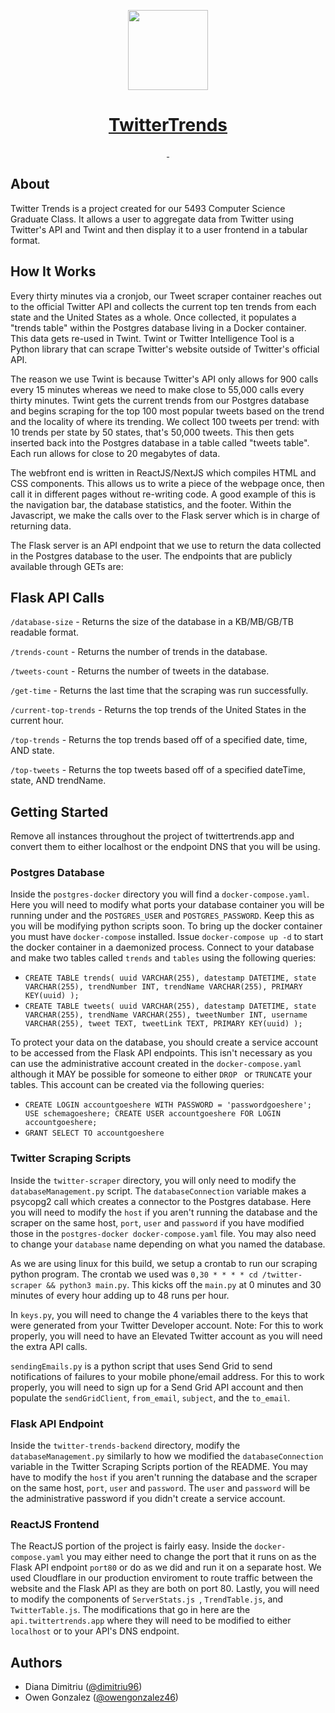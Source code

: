 <p align="center">
  <a href="https://twittertrends.app">
    <img src="https://twittertrends.app/logo.png" height="128">
    <h1 align="center">TwitterTrends</h1>
  </a>
</p>

<p align="center">
  <a aria-label="NPM version" href="https://www.npmjs.com/package/next">
    <img alt="" src="https://img.shields.io/npm/v/next.svg?style=for-the-badge&labelColor=000000">
  </a>
  <a aria-label="Python version" href="https://www.python.org">
    <img alt="" src="https://img.shields.io/badge/python-v3.6+-blue.svg?style=for-the-badge&labelColor=000000">
  </a>
</p>

## About
Twitter Trends is a project created for our 5493 Computer Science Graduate Class. It allows a user to aggregate data from Twitter using Twitter's API and Twint and then display it to a user frontend in a tabular format.

## How It Works
Every thirty minutes via a cronjob, our Tweet scraper container reaches out to the official Twitter API and collects the current top ten trends from each state and the United States as a whole. Once collected, it populates a "trends table" within the Postgres database living in a Docker container. This data gets re-used in Twint. Twint or Twitter Intelligence Tool is a Python library that can scrape Twitter's website outside of Twitter's official API.

The reason we use Twint is because Twitter's API only allows for 900 calls every 15 minutes whereas we need to make close to 55,000 calls every thirty minutes. Twint gets the current trends from our Postgres database and begins scraping for the top 100 most popular tweets based on the trend and the locality of where its trending. We collect 100 tweets per trend: with 10 trends per state by 50 states, that's 50,000 tweets. This then gets inserted back into the Postgres database in a table called "tweets table". Each run allows for close to 20 megabytes of data.

The webfront end is written in ReactJS/NextJS which compiles HTML and CSS components. This allows us to write a piece of the webpage once, then call it in different pages without re-writing code. A good example of this is the navigation bar, the database statistics, and the footer. Within the Javascript, we make the calls over to the Flask server which is in charge of returning data.

The Flask server is an API endpoint that we use to return the data collected in the Postgres database to the user. The endpoints that are publicly available through GETs are:

## Flask API Calls
`/database-size` - Returns the size of the database in a KB/MB/GB/TB readable format.

`/trends-count` - Returns the number of trends in the database.

`/tweets-count` - Returns the number of tweets in the database.

`/get-time`     - Returns the last time that the scraping was run successfully.

`/current-top-trends` - Returns the top trends of the United States in the current hour.

`/top-trends` - Returns the top trends based off of a specified date, time, AND state.

`/top-tweets` - Returns the top tweets based off of a specified dateTime, state, AND trendName.

## Getting Started
Remove all instances throughout the project of twittertrends.app and convert them to either localhost or the endpoint DNS that you will be using.

### Postgres Database
Inside the `postgres-docker` directory you will find a `docker-compose.yaml`. Here you will need to modify what ports your database container you will be running under and the `POSTGRES_USER` and `POSTGRES_PASSWORD`. Keep this as you will be modifying python scripts soon. To bring up the docker container you must have `docker-compose` installed. Issue `docker-compose up -d` to start the docker container in a daemonized process. Connect to your database and make two tables called `trends` and `tables` using the following queries:

- `CREATE TABLE trends(
  uuid VARCHAR(255),
  datestamp DATETIME,
  state VARCHAR(255),
  trendNumber INT,
  trendName VARCHAR(255),
  PRIMARY KEY(uuid)
);`
- `CREATE TABLE tweets(
  uuid VARCHAR(255),
  datestamp DATETIME,
  state VARCHAR(255),
  trendName VARCHAR(255),
  tweetNumber INT,
  username VARCHAR(255),
  tweet TEXT,
  tweetLink TEXT,
  PRIMARY KEY(uuid)
);`

To protect your data on the database, you should create a service account to be accessed from the Flask API endpoints. This isn't necessary as you can use the administrative account created in the `docker-compose.yaml` although it MAY be possible for someone to either `DROP ` or `TRUNCATE` your tables. This account can be created via the following queries:
- `CREATE LOGIN accountgoeshere WITH PASSWORD = 'passwordgoeshere'; USE schemagoeshere; CREATE USER accountgoeshere FOR LOGIN accountgoeshere;`
- `GRANT SELECT TO accountgoeshere`

### Twitter Scraping Scripts
Inside the `twitter-scraper` directory, you will only need to modify the `databaseManagement.py` script. The `databaseConnection` variable makes a psycopg2 call which creates a connector to the Postgres database. Here you will need to modify the `host` if you aren't running the database and the scraper on the same host, `port`, `user` and `password` if you have modified those in the `postgres-docker docker-compose.yaml` file. You may also need to change your `database` name depending on what you named the database.   

As we are using linux for this build, we setup a crontab to run our scraping python program. The crontab we used was `0,30 * * * * cd /twitter-scraper && python3 main.py`. This kicks off the `main.py` at 0 minutes and 30 minutes of every hour adding up to 48 runs per hour.

In `keys.py`, you will need to change the 4 variables there to the keys that were generated from your Twitter Developer account. Note: For this to work properly, you will need to have an Elevated Twitter account as you will need the extra API calls.

`sendingEmails.py` is a python script that uses Send Grid to send notifications of failures to your mobile phone/email address. For this to work properly, you will need to sign up for a Send Grid API account and then populate the `sendGridClient`, `from_email`, `subject`, and the `to_email`.

### Flask API Endpoint
Inside the `twitter-trends-backend` directory, modify the `databaseManagement.py` similarly to how we modified the  `databaseConnection` variable in the Twitter Scraping Scripts portion of the README. You may have to modify the `host` if you aren't running the database and the scraper on the same host, `port`, `user` and `password`. The `user` and `password` will be the administrative password if you didn't create a service account.

### ReactJS Frontend
The ReactJS portion of the project is fairly easy. Inside the `docker-compose.yaml` you may either need to change the port that it runs on as the Flask API endpoint `port80` or do as we did and run it on a separate host. We used Cloudflare in our production enviroment to route traffic between the website and the Flask API as they are both on port 80. Lastly, you will need to modify the components of `ServerStats.js `, `TrendTable.js`, and `TwitterTable.js`. The modifications that go in here are the `api.twittertrends.app` where they will need to be modified to either `localhost` or to your API's DNS endpoint.  

## Authors

- Diana Dimitriu ([@dimitriu96](https://twitter.com/dimitriu96))
- Owen Gonzalez ([@owengonzalez46](https://twitter.com/owengonzalez46))
